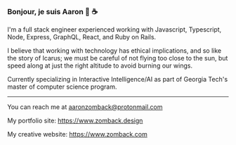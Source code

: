 ### Bonjour, je suis Aaron 👋 ☕️ 

I'm a full stack engineer experienced working with Javascript, Typescript, Node, Express, GraphQL, React, and Ruby on Rails.

I believe that working with technology has ethical implications, and so like the story of Icarus; we must be careful of not flying too close to the sun, but speed along at just the right altitude to avoid burning our wings. 

Currently specializing in Interactive Intelligence/AI as part of Georgia Tech's master of computer science program. 

----------------------------------------------------------------------------------------------------------------------------------------------------------------------------------

You can reach me at aaronzomback@protonmail.com

My portfolio site: https://www.zomback.design

My creative website: https://www.zomback.com

<!--
**aaronzomback/aaronzomback** is a ✨ _special_ ✨ repository because its `README.md` (this file) appears on your GitHub profile.


